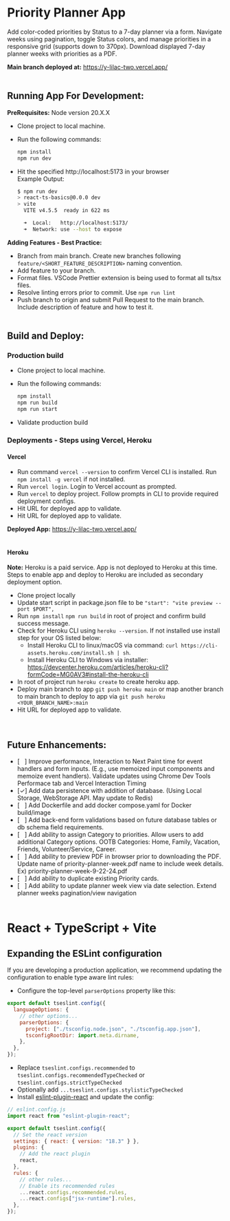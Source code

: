 # Priority Planner App

Add color-coded priorities by Status to a 7-day planner via a form. Navigate weeks using pagination, toggle Status colors, and manage priorities in a responsive grid (supports down to 370px).
Download displayed 7-day planner weeks with priorities as a PDF.

<b>Main branch deployed at:</b> https://y-lilac-two.vercel.app/
<br><br>

## Running App For Development:

<b>PreRequisites:</b>
Node version 20.X.X

- Clone project to local machine.

- Run the following commands:

  ```bash
  npm install
  npm run dev
  ```

- Hit the specified http://localhost:5173 in your browser
  <br>Example Output:

  ```bash
  $ npm run dev
  > react-ts-basics@0.0.0 dev
  > vite
    VITE v4.5.5  ready in 622 ms

    ➜  Local:   http://localhost:5173/
    ➜  Network: use --host to expose
  ```

<b>Adding Features - Best Practice:</b>

- Branch from main branch. Create new branches following `feature/<SHORT_FEATURE_DESCRIPTION>` naming convention.
- Add feature to your branch.
- Format files. VSCode Prettier extension is being used to format all ts/tsx files.
- Resolve linting errors prior to commit. Use `npm run lint`
- Push branch to origin and submit Pull Request to the main branch. Include description of feature and how to test it.
  <br><br>

## Build and Deploy:

### Production build

- Clone project to local machine.
- Run the following commands:

  ```bash
  npm install
  npm run build
  npm run start
  ```

- Validate production build

### Deployments - Steps using Vercel, Heroku

#### Vercel

- Run command `vercel --version` to confirm Vercel CLI is installed. Run `npm install -g vercel` if not installed.
- Run `vercel login`. Login to Vercel account as prompted.
- Run `vercel` to deploy project. Follow prompts in CLI to provide required deployment configs.
- Hit URL for deployed app to validate.
- Hit URL for deployed app to validate.

<b>Deployed App:</b> https://y-lilac-two.vercel.app/
<br>
<br>

#### Heroku

<b>Note:</b> Heroku is a paid service. App is not deployed to Heroku at this time. Steps to enable app and deploy to Heroku are included as secondary deployment option.

- Clone project locally
- Update start script in package.json file to be `"start": "vite preview --port $PORT",`
- Run `npm install` `npm run build` in root of project and confirm build success message.
- Check for Heroku CLI using `heroku --version`. If not installed use install step for your OS listed below:
  - Install Heroku CLI to linux/macOS via command: `curl https://cli-assets.heroku.com/install.sh | sh`. <br>
  - Install Heroku CLI to Windows via installer: https://devcenter.heroku.com/articles/heroku-cli?formCode=MG0AV3#install-the-heroku-cli
- In root of project run `heroku create` to create heroku app.
- Deploy main branch to app `git push heroku main` or map another branch to main branch to deploy to app via `git push heroku <YOUR_BRANCH_NAME>:main`
- Hit URL for deployed app to validate.
<br>

## Future Enhancements:

- [&nbsp;&nbsp;&nbsp;] Improve performance, Interaction to Next Paint time for event handlers and form inputs. (E.g., use memoized input components and memoize event handlers). Validate updates using Chrome Dev Tools Performace tab and Vercel Interaction Timing
- [&check;] Add data persistence with addition of database. (Using Local Storage, WebStorage API. May update to Redis)
- [&nbsp;&nbsp;&nbsp;] Add Dockerfile and add docker compose.yaml for Docker build/image
- [&nbsp;&nbsp;&nbsp;] Add back-end form validations based on future database tables or db schema field requirements.
- [&nbsp;&nbsp;&nbsp;] Add ability to assign Category to priorities. Allow users to add additional Category options. OOTB Categories: Home, Family, Vacation, Friends, Volunteer/Service, Career.
- [&nbsp;&nbsp;&nbsp;] Add ability to preview PDF in browser prior to downloading the PDF. Update name of priority-planner-week.pdf name to include week details. Ex) priority-planner-week-9-22-24.pdf
- [&nbsp;&nbsp;&nbsp;] Add ability to duplicate existing Priority cards.
- [&nbsp;&nbsp;&nbsp;] Add ability to update planner week view via date selection. Extend planner weeks pagination/view navigation
  <br><br>

# React + TypeScript + Vite

## Expanding the ESLint configuration

If you are developing a production application, we recommend updating the configuration to enable type aware lint rules:

- Configure the top-level `parserOptions` property like this:

```js
export default tseslint.config({
  languageOptions: {
    // other options...
    parserOptions: {
      project: ["./tsconfig.node.json", "./tsconfig.app.json"],
      tsconfigRootDir: import.meta.dirname,
    },
  },
});
```

- Replace `tseslint.configs.recommended` to `tseslint.configs.recommendedTypeChecked` or `tseslint.configs.strictTypeChecked`
- Optionally add `...tseslint.configs.stylisticTypeChecked`
- Install [eslint-plugin-react](https://github.com/jsx-eslint/eslint-plugin-react) and update the config:

```js
// eslint.config.js
import react from "eslint-plugin-react";

export default tseslint.config({
  // Set the react version
  settings: { react: { version: "18.3" } },
  plugins: {
    // Add the react plugin
    react,
  },
  rules: {
    // other rules...
    // Enable its recommended rules
    ...react.configs.recommended.rules,
    ...react.configs["jsx-runtime"].rules,
  },
});
```
